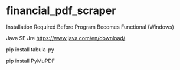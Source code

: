 # financial_pdf_scraper
Installation Required Before Program Becomes Functional (Windows)

Java SE Jre 
https://www.java.com/en/download/

pip install tabula-py

pip install PyMuPDF
